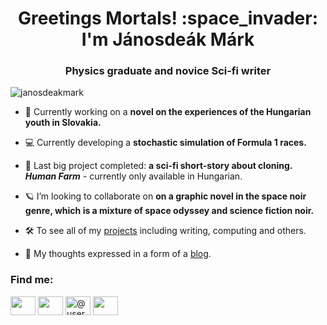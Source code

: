 <h1 align="center">Greetings Mortals! :space_invader: I'm Jánosdeák Márk</h1>
<h3 align="center">Physics graduate and novice Sci-fi writer</h3>

<p align="left"> <img src="https://komarev.com/ghpvc/?username=janosdeakmark&label=Profile%20views&color=0e75b6&style=flat" alt="janosdeakmark" /> </p>

- :thought_balloon: Currently working on a **novel on the experiences of the Hungarian youth in Slovakia.**

- :computer: Currently developing a **stochastic simulation of Formula 1 races.**
  
- :notebook_with_decorative_cover: Last big project completed: **a sci-fi short-story about cloning.** ***Human Farm*** - currently only available in Hungarian.

- :ringed_planet: I’m looking to collaborate on **on a graphic novel in the space noir genre, which is a mixture of space odyssey and science fiction noir.**

- :hammer_and_wrench: To see all of my [projects](https://janosdeak.github.io/projects) including writing, computing and others.

- :deciduous_tree: My thoughts expressed in a form of a [blog](https://janosdeak.github.io/blog).


<h3 align="left">Find me:</h3>
<p align="left">
<a href="https://linkedin.com/in/"user"" target="blank"><img align="center" src="https://raw.githubusercontent.com/rahuldkjain/github-profile-readme-generator/master/src/images/icons/Social/linked-in-alt.svg" alt=""user"" height="30" width="40" /></a>
<a href="https://instagram.com/"user"" target="blank"><img align="center" src="https://raw.githubusercontent.com/rahuldkjain/github-profile-readme-generator/master/src/images/icons/Social/instagram.svg" alt=""user"" height="30" width="40" /></a>
<a href="https://medium.com/@user" target="blank"><img align="center" src="https://raw.githubusercontent.com/rahuldkjain/github-profile-readme-generator/master/src/images/icons/Social/medium.svg" alt="@user" height="30" width="40" /></a>
<a href="https://www.youtube.com/c/"user"" target="blank"><img align="center" src="https://raw.githubusercontent.com/rahuldkjain/github-profile-readme-generator/master/src/images/icons/Social/youtube.svg" alt=""user"" height="30" width="40" /></a>
</p>


